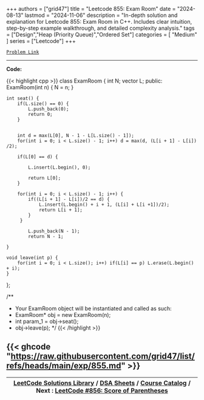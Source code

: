 
+++
authors = ["grid47"]
title = "Leetcode 855: Exam Room"
date = "2024-08-13"
lastmod = "2024-11-06"
description = "In-depth solution and explanation for Leetcode 855: Exam Room in C++. Includes clear intuition, step-by-step example walkthrough, and detailed complexity analysis."
tags = ["Design","Heap (Priority Queue)","Ordered Set"]
categories = [
    "Medium"
]
series = ["Leetcode"]
+++



[`Problem Link`](https://leetcode.com/problems/exam-room/description/)

---
**Code:**

{{< highlight cpp >}}
class ExamRoom {
    int N;
    vector<int> L;
public:
    ExamRoom(int n) {
        N = n;
    }
    
    int seat() {
        if(L.size() == 0) {
            L.push_back(0);
            return 0;
        }
 
        
        int d = max(L[0], N - 1 - L[L.size() - 1]);
        for(int i = 0; i < L.size() - 1; i++) d = max(d, (L[i + 1] - L[i]) /2);
        
        if(L[0] == d) {
            
            L.insert(L.begin(), 0);
            
            return L[0];
        }
        
        for(int i = 0; i < L.size() - 1; i++) {
            if((L[i + 1] - L[i])/2 == d) {
                L.insert(L.begin() + i + 1, (L[i] + L[i +1])/2);
                return L[i + 1];
            }
         }
        
            L.push_back(N - 1);
            return N - 1;
        
    }
    
    void leave(int p) {
        for(int i = 0; i < L.size(); i++) if(L[i] == p) L.erase(L.begin() + i);
    }
};

/**
 * Your ExamRoom object will be instantiated and called as such:
 * ExamRoom* obj = new ExamRoom(n);
 * int param_1 = obj->seat();
 * obj->leave(p);
 */
{{< /highlight >}}

{{< ghcode "https://raw.githubusercontent.com/grid47/list/refs/heads/main/exp/855.md" >}}
---

| [LeetCode Solutions Library](https://grid47.xyz/leetcode/) / [DSA Sheets](https://grid47.xyz/sheets/) / [Course Catalog](https://grid47.xyz/courses/) / Next : [LeetCode #856: Score of Parentheses](https://grid47.xyz/posts/leetcode-856-score-of-parentheses-solution/) |
| --- |
